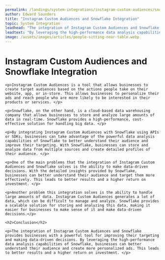 ```yaml
---
permalink: /landings/system-integrations/instagram-custom-audiences/snowflake
author: Edward Saunders
title: "Instagram Custom Audiences and Snowflake Integration"
topic: System Integration
leadhead: "The integration of Instagram Custom Audiences and Snowflake provides businesses with a powerful tool for improving their targeting and making data-driven decisions"
leadtext: "By leveraging the high-performance data analysis capabilities of Snowflake, businesses can better understand their audience and create more personalized ads. This leads to better results and a higher return on investment."
image: /assets/images/articles/people-sitting-near-table.webp
---
```

<div class="arttext">
	<h1>Instagram Custom Audiences and Snowflake Integration</h1>

	<p>Instagram Custom Audiences is a tool that allows businesses to create target audiences based on the actions people take on their website, app, or in-store. This allows businesses to personalize their ads and reach people who are more likely to be interested in their products or services. </p>

	<p>Snowflake, on the other hand, is a cloud-based data warehousing company that allows businesses to store and analyze large amounts of data in real-time. Snowflake provides a high-performance, cost-effective solution for handling big data. </p>

	<p>By integrating Instagram Custom Audiences with Snowflake using APIs or SDKs, businesses can take advantage of the powerful data analysis capabilities of Snowflake to better understand their audience and improve their targeting. With Snowflake, businesses can store and analyze data from multiple sources and create detailed profiles of their audience. </p>

	<p>One of the main problems that the integration of Instagram Custom Audiences and Snowflake solves is the ability to make data-driven decisions. With the detailed insights provided by Snowflake, businesses can better understand their audience and target them more effectively. This leads to better results and a higher return on investment. </p>

	<p>Another problem this integration solves is the ability to handle large amounts of data. Instagram Custom Audiences generates a lot of data, which can be difficult to manage and analyze. Snowflake provides a scalable solution for storing and analyzing this data, making it easier for businesses to make sense of it and make data-driven decisions.</p>

	<h2>Conclusion</h2>

	<p>The integration of Instagram Custom Audiences and Snowflake provides businesses with a powerful tool for improving their targeting and making data-driven decisions. By leveraging the high-performance data analysis capabilities of Snowflake, businesses can better understand their audience and create more personalized ads. This leads to better results and a higher return on investment. </p>

</div>
